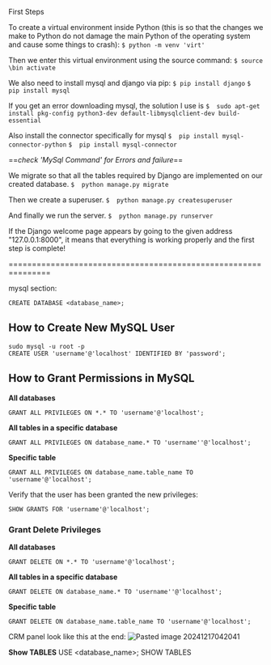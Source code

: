 First Steps


To create a virtual environment inside Python (this is so that the changes we make to Python do not damage the main Python of the operating system and cause some things to crash):
`$ python -m venv 'virt'`

Then we enter this virtual environment using the source command:
`$ source \bin activate`

We also need to install mysql and django via pip:
`$ pip install django`
`$ pip install mysql`

If you get an error downloading mysql, the solution I use is
`$  sudo apt-get install pkg-config python3-dev default-libmysqlclient-dev build-essential`

Also install the connector specifically for mysql
`$  pip install mysql-connector-python`
`$  pip install mysql-connector`

==*check 'MySql Command' for Errors and failure*==


We migrate so that all the tables required by Django are implemented on our created database.
`$  python manage.py migrate`

Then we create a superuser.
`$  python manage.py createsuperuser`

And finally we run the server.
`$  python manage.py runserver`

If the Django welcome page appears by going to the given address "127.0.0.1:8000", it means that everything is working properly and the first step is complete!

===============================================================


mysql section:

`CREATE DATABASE <database_name>;`

## How to Create New MySQL User

```
sudo mysql -u root -p
CREATE USER 'username'@'localhost' IDENTIFIED BY 'password';
```
## How to Grant Permissions in MySQL

**All databases**

```
GRANT ALL PRIVILEGES ON *.* TO 'username'@'localhost';
```

**All tables in a specific database**

```
GRANT ALL PRIVILEGES ON database_name.* TO 'username''@'localhost';
```

**Specific table**

```
GRANT ALL PRIVILEGES ON database_name.table_name TO 'username'@'localhost';
```

 Verify that the user has been granted the new privileges:

```
SHOW GRANTS FOR 'username'@'localhost';
```

### Grant Delete Privileges

**All databases**

```
GRANT DELETE ON *.* TO 'username'@'localhost';
```

**All tables in a specific database**

```
GRANT DELETE ON database_name.* TO 'username''@'localhost';
```

**Specific table**

```
GRANT DELETE ON database_name.table_name TO 'username'@'localhost';
```

CRM panel look like this at the end:
![Pasted image 20241217042041](https://github.com/user-attachments/assets/94ac363b-0bd6-46b0-888f-58a28501044d)

**Show TABLES**
USE <database_name>; 
SHOW TABLES


